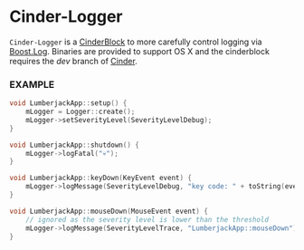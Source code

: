 # Cinder-Logger
`Cinder-Logger` is a [CinderBlock](http://libcinder.org/) to more carefully control logging via [Boost.Log](http://www.boost.org/doc/libs/1_55_0/libs/log/doc/html/index.html). Binaries are provided to support OS X and the cinderblock requires the *dev* branch of [Cinder](https://github.com/cinder/Cinder/tree/dev).

### EXAMPLE
```C++
void LumberjackApp::setup() {
    mLogger = Logger::create();
    mLogger->setSeverityLevel(SeverityLevelDebug);
}

void LumberjackApp::shutdown() {
    mLogger->logFatal("💀");
}

void LumberjackApp::keyDown(KeyEvent event) {
    mLogger->logMessage(SeverityLevelDebug, "key code: " + toString(event.getCode()));
}

void LumberjackApp::mouseDown(MouseEvent event) {
    // ignored as the severity level is lower than the threshold
    mLogger->logMessage(SeverityLevelTrace, "LumberjackApp::mouseDown");
}
```
